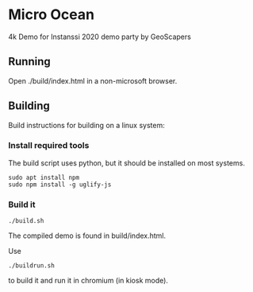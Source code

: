 # Micro Ocean
4k Demo for Instanssi 2020 demo party
by GeoScapers

## Running
Open ./build/index.html in a non-microsoft browser.

## Building

Build instructions for building on a linux system:

### Install required tools
The build script uses python, but it should be installed on most systems.

    sudo apt install npm
    sudo npm install -g uglify-js

### Build it
    ./build.sh
    
The compiled demo is found in build/index.html.

Use

    ./buildrun.sh

to build it and run it in chromium (in kiosk mode).

    



